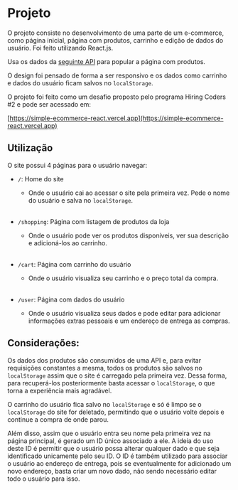 # Projeto

O projeto consiste no desenvolvimento de uma parte de um e-commerce, como página inicial, página com produtos, carrinho e edição de dados do usuário. Foi feito utilizando React.js.

Usa os dados da [seguinte API](https://fakestoreapi.com) para popular a página com produtos.

O design foi pensado de forma a ser responsivo e os dados como carrinho e dados do usuário ficam salvos no `localStorage`.

O projeto foi feito como um desafio proposto pelo programa Hiring Coders #2 e pode ser acessado em:

[https://simple-ecommerce-react.vercel.app](https://simple-ecommerce-react.vercel.app)

## Utilização

O site possui 4 páginas para o usuário navegar:

- `/`: Home do site
  * Onde o usuário cai ao acessar o site pela primeira vez. Pede o nome do usuário e salva no `localStorage`. <br/><br/>

- `/shopping`: Página com listagem de produtos da loja
  * Onde o usuário pode ver os produtos disponíveis, ver sua descrição e adicioná-los ao carrinho.
  <br/><br/>

- `/cart`: Página com carrinho do usuário
  * Onde o usuário visualiza seu carrinho e o preço total da compra.
  <br/><br/>

- `/user`: Página com dados do usuário
  * Onde o usuário visualiza seus dados e pode editar para adicionar informações extras pessoais e um endereço de entrega as compras.

## Considerações:

Os dados dos produtos são consumidos de uma API e, para evitar requisições constantes a mesma, todos os produtos são salvos no `localStorage` assim que o site é carregado pela primeira vez. Dessa forma, para recuperá-los posteriormente basta acessar o `localStorage`, o que torna a experiência mais agradável.

O carrinho do usuário fica salvo no `localStorage` e só é limpo se o `localStorage` do site for deletado, permitindo que o usuário volte depois e continue a compra de onde parou.

Além disso, assim que o usuário entra seu nome pela primeira vez na página principal, é gerado um ID único associado a ele. A ideia do uso deste ID é permitir que o usuário possa alterar qualquer dado e que seja identificado unicamente pelo seu ID. 
O ID é também utilizado para associar o usuário ao endereço de entrega, pois se eventualmente for adicionado um novo endereço, basta criar um novo dado, não sendo necessário editar todo o usuário para isso.



